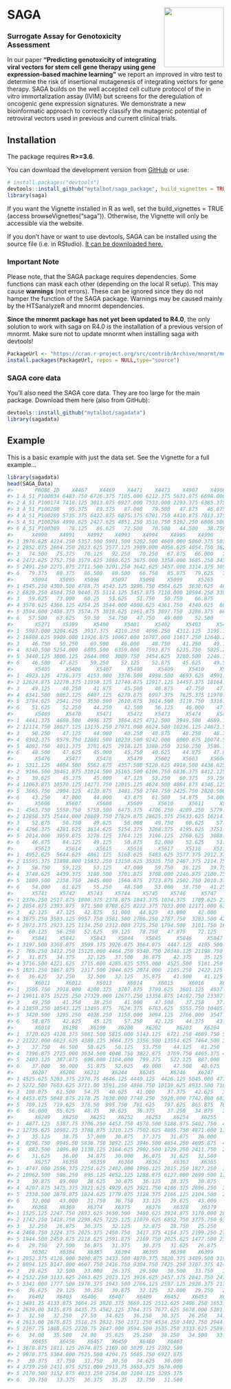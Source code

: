 
<!-- README.md is generated from README.Rmd. Please edit that file -->

# SAGA <img src="https://talbotsr.com/saga_package/logo.png" align="right" height="139" />

### Surrogate Assay for Genotoxicity Assessment

In our paper **“Predicting genotoxicity of integrating viral vectors for
stem cell gene therapy using gene expression-based machine learning”**
we report an improved in vitro test to determine the risk of insertional
mutagenesis of integrating vectors for gene therapy. SAGA builds on the
well accepted cell culture protocol of the in vitro immortalization
assay (IVIM) but screens for the deregulation of oncogenic gene
expression signatures. We demonstrate a new bioinformatic approach to
correctly classify the mutagenic potential of retroviral vectors used in
previous and current clinical trials.

## Installation

The package requires **R\>=3.6**.

You can download the development version from
[GitHub](https://github.com/mytalbot/saga_package/) or use:

``` r
# install.packages("devtools")
devtools::install_github("mytalbot/saga_package", build_vignettes = TRUE)
library(saga)
```

If you want the Vignette installed in R as well, set the
build\_vignettes = TRUE (access browseVignettes(“saga”)). Otherwise, the
Vignette will only be accessible via the website.

If you don’t have or want to use devtools, SAGA can be installed using
the source file (i.e. in RStudio). [It can be downloaded
here.](https://github.com/mytalbot/saga_package/tree/master/sourcefiles)

### Important Note

Please note, that the SAGA package requires dependencies. Some functions
can mask each other (depending on the local R setup). This may cause
**warnings** (not errors). These can be ignored since they do not hamper
the function of the SAGA package. Warnings may be caused mainly by the
HTSanalyzeR and mnormt dependencies.

**Since the mnormt package has not yet been updated to R4.0**, the only
solution to work with saga on R4.0 is the installation of a previous
version of mnormt. Make sure not to update mnormt when installing saga
with
devtools\!

``` r
PackageUrl <- "https://cran.r-project.org/src/contrib/Archive/mnormt/mnormt_1.5-7.tar.gz"
install.packages(PackageUrl, repos = NULL,type="source")
```

### SAGA core data

You’ll also need the SAGA core data. They are too large for the main
package. Download them here (also from GitHub):

``` r
devtools::install_github("mytalbot/sagadata")
library(sagadata)
```

## Example

This is a basic example with just the data set. See the Vignette for a
full example…

``` r
library(sagadata)
head(SAGA_Data)
#>       PROBE_ID    X4467    X4469    X4471    X4473    X4907    X4908     X4909
#> 1 A_51_P100034 6483.750 6726.375 7105.000 6212.375 5631.875 6698.000  7013.625
#> 2 A_51_P100174 7418.125 3013.875 6927.000 7533.000 2293.375 6385.375 15345.000
#> 3 A_51_P100208   95.375   89.375   87.000   79.500   47.875   46.875    52.625
#> 4 A_51_P100289 5735.375 6422.875 6875.375 6701.750 4410.875 7013.375  6686.625
#> 5 A_51_P100298 4998.625 2427.625 4851.250 3510.750 5192.250 6806.500  7089.375
#> 6 A_51_P100309   78.125   86.625   72.500   70.500   44.500   38.750    42.000
#>      X4990    X4991    X4992    X4993    X4994    X4995    X4996    X4997
#> 1 3976.625 4214.250 5357.500 5901.500 5202.500 4669.000 5060.375 5030.875
#> 2 2852.875 2664.250 2823.625 3577.125 3989.000 4056.625 4054.750 3622.625
#> 3   74.500   75.375   70.125   92.250   70.250   67.875   66.000   72.500
#> 4 2472.625 2752.750 3579.625 3860.625 3675.000 3358.000 3685.250 3434.500
#> 5 2491.250 2275.875 2711.500 3201.250 3642.625 3457.000 3314.375 3053.500
#> 6   79.375   80.375   86.500   80.500   66.750   85.875   79.625   71.500
#>      X5094    X5095   X5096    X5097    X5098    X5099     X5265     X5268
#> 1 4545.250 4300.500 4788.75 4543.125 3996.750 4584.625  3638.625  4627.500
#> 2 6829.250 4504.750 9440.75 5114.125 3457.875 7110.000 10594.250 33954.625
#> 3   59.625   73.000   60.25   53.625   51.750   50.750    66.875    65.750
#> 4 3578.625 4366.125 4254.25 3544.000 4000.625 4361.750  4340.625  8039.375
#> 5 3594.000 2408.375 3574.75 3818.625 1961.875 3897.750  3288.375  6668.375
#> 6   57.500   63.625   59.50   54.750   47.750   49.000    52.500    58.250
#>       X5271    X5399     X5400     X5401     X5402     X5403     X5404
#> 1  5987.000 3204.625  3937.375  4310.250  4096.250  4312.125  3195.125
#> 2 16808.625 9909.000 11926.875 10067.000 16787.000 11617.250 12640.250
#> 3    46.750   50.250    69.500    46.000    48.750    41.250    49.125
#> 4  8340.500 5254.000  6805.500  6359.000  7593.875  6235.750  5825.250
#> 5  3440.125 3800.125  2644.000  3089.750  3454.625  3280.500  2246.125
#> 6    46.500   47.625    59.250    52.125    52.875    45.625    49.500
#>       X5405     X5406     X5407     X5408     X5409     X5410     X5468
#> 1  4923.125  4736.375  4153.000  3376.500  4998.500  4693.625  4591.750
#> 2 12624.875 12270.375 11950.125 12740.875 12917.125 14457.375 18164.750
#> 3    49.125    40.250    41.875    45.500    48.875    47.750    47.000
#> 4  8341.500  9862.125  6407.125  6279.875  6997.375  7625.375 11970.750
#> 5  3784.625  2541.250  3550.500  2610.875  3614.500  3119.750  3316.000
#> 6    51.625    52.250    44.250    42.500    56.125    46.000    47.375
#>       X5469     X5470     X5471     X5472    X5473     X5474     X5475
#> 1  4441.375  4608.500  4996.375  3864.625 4712.500  3949.500  4689.125
#> 2 12114.750 18627.125 13135.250 27971.000 8624.500 10236.125 24073.500
#> 3    50.250    47.125    44.000    40.250   40.875    48.250    48.375
#> 4  8302.375  9579.750 12601.500 10239.500 9242.000  8000.875 10074.500
#> 5  4092.750  4011.375  3701.625  2918.125 3388.250  3150.250  3586.125
#> 6    48.500    47.625    45.000    45.750   40.625    44.875    47.875
#>       X5476     X5477     X5478     X5479    X5602    X5603    X5604    X5605
#> 1  5311.125  4604.500  5562.875  4357.500 5120.625 4918.500 4438.625 4909.500
#> 2  9166.500 30461.875 31014.500 35165.500 6106.750 6836.375 8412.125 9943.750
#> 3    39.625    45.375    45.000    47.125   53.250   60.375   59.250   55.375
#> 4 11063.875 10570.125 14271.750 12015.125 4624.500 4084.875 4346.125 5303.750
#> 5  3665.750  2904.125  4120.875  3481.750 2744.750 2425.750 2820.500 3012.875
#> 6    43.250    47.000    44.000    43.875   61.500   54.875   54.000   53.250
#>       X5606     X5607     X5608     X5609     X5610     X5611     X5612
#> 1  4563.750  5558.750  5759.500  6475.375  4706.250  4209.250  5779.875
#> 2 12858.375 25444.000 20889.750 27829.875 28625.375 25633.625 16214.500
#> 3    52.875    50.750    49.625    56.000    49.750    60.625    57.625
#> 4  4266.375  4281.625  3614.625  5154.375  3268.375  4195.625  3751.875
#> 5  2014.000  3959.875  3276.125  3764.125  3196.125  2760.625  3088.750
#> 6    46.875    84.125    49.125    50.875    52.000    52.625    51.875
#>       X5613     X5614     X5615     X5616     X5617    X5118    X5119    X5120
#> 1  4952.625  5644.625  4861.125  5168.625  5483.625 3577.375 2912.375 3853.625
#> 2 15595.375 11898.000 15932.250 13150.625 35325.750 2467.375 2114.750 3571.500
#> 3    58.750    59.125    53.125    47.000    59.750   36.125   39.750   39.125
#> 4  3748.625  4439.375  3180.500  3701.875  3708.000 2246.875 2100.750 2561.375
#> 5  1809.500  2358.750  2645.000  1560.875  2723.875 2502.750 2018.375 2840.625
#> 6    54.000    61.625    55.250    48.500    53.000   38.750   41.250   41.000
#>      X5741    X5742    X5743    X5744    X5745    X5746     X5747    X5748
#> 1 2376.250 2517.875 1800.375 2378.875 1843.375 1034.375  1789.625 2119.250
#> 2 2054.875 2393.875  971.500 8788.625 8222.375 7033.000 12171.000 6320.375
#> 3   42.125   47.125   42.875   51.000   44.625   43.000    42.000   52.000
#> 4 3875.250 3503.125 9957.750 3581.500 2706.250 2787.750  3283.500 4250.125
#> 5 2973.375 2923.125 1134.250 2312.000 2725.250 1794.500  3101.750 1650.500
#> 6   60.125   56.250   52.625   99.125   78.750   47.875    72.125   91.000
#>      X5841    X5842     X5843    X5844    X5845     X5846     X5847     X5848
#> 1 3197.500 3368.875  3599.375 3926.875 3664.875  4447.125  4195.500  4556.000
#> 2  766.250 3412.250 15125.000 4464.250 9340.750 20348.125 21198.750 26030.125
#> 3   31.875   34.375    32.125   37.500   36.875    42.375    35.125    41.125
#> 4 3716.500 4221.625  3715.000 4285.625 5355.000  4525.500  5181.250  5171.625
#> 5 1821.250 1867.875  2317.500 2044.625 2074.000  2105.250  2422.125  2171.000
#> 6   36.625   32.250    32.500   32.125   35.875    41.500    41.125    37.750
#>       X6011     X6012     X6013     X6014     X6015     X6016     X6017
#> 1  3505.750  3918.000  4200.375  3707.875  3799.625  3601.125  4037.875
#> 2 19611.875 15225.250 27329.000 12677.250 13358.875 14192.750 23387.000
#> 3    49.250    41.250    38.250    41.000    47.500    37.250    37.500
#> 4 11850.250 10543.125 13495.875  7624.375  6763.625  5555.750 10405.000
#> 5  3420.500  3295.250  4028.250  3158.000  3094.125  2766.000  3547.000
#> 6    58.875    42.625    45.125    57.250    42.125    44.375    43.250
#>       X6018    X6198    X6199    X6200    X6202     X6203    X6204    X6206
#> 1  3720.625 4128.375 5081.500 5815.000 5143.125  6721.250 4609.750 5376.625
#> 2 21222.000 6623.625 4380.125 3664.375 3356.500 13554.625 7464.500 3681.875
#> 3    37.750   46.500   50.625   50.125   53.750    44.125   81.250   79.125
#> 4  7396.875 2725.000 3634.500 4048.750 3822.875  3769.750 4465.375 4954.375
#> 5  2403.125  387.875  696.000 1164.000  799.375   522.125  887.000  642.500
#> 6    37.000   56.000   51.875   52.625   49.000    47.500   48.625   60.875
#>      X6207    X6208   X6212    X6244    X6245     X6246    X6247    X6248
#> 1 4525.625 5203.375 2370.75 4646.125 4440.125  4426.125 5045.000 4779.750
#> 2 5272.500 7603.625 3711.00 3591.250 4898.750 10139.625 8933.500 7187.875
#> 3  108.875   61.500   54.75   40.625   41.000    37.375   42.625   33.625
#> 4 4453.875 5048.875 2178.25 7638.000 7748.250  5928.000 7742.000 6833.500
#> 5  709.125  719.625  378.50  995.750  781.625   797.625  865.875  761.500
#> 6   56.000   55.625   48.75   38.625   36.375    37.250   34.875   33.875
#>       X6249    X6250    X6251    X6252    X6253    X6254    X6255     X6256
#> 1  4877.125  5387.75 3706.250 4453.750 4578.500 5188.875 5402.750  4621.000
#> 2 12735.625 10982.75 3788.875 3210.125 7502.625 4805.750 4871.000 11648.125
#> 3    35.125    38.75   57.000   30.875   37.375   31.875   36.000    86.625
#> 4  8296.750  9945.50 5836.750 3892.125 3946.500 4654.250 4695.875  4541.250
#> 5   882.500  1096.00 1130.125 2164.625 2902.500 1729.250 2411.750  2794.250
#> 6    31.625    36.00   34.875   30.000   36.875   31.625   32.500    44.750
#>       X6257    X6358    X6359    X6360    X6362    X6363    X6365     X6366
#> 1  4747.000 2556.375 2254.625 2402.000 1996.125 2015.250 1827.250  1656.500
#> 2 10062.500  506.250  895.125 4852.125 1288.875 6127.000 2699.500 11442.875
#> 3    39.875   89.000   28.625   30.875   36.125   28.375   30.875    96.500
#> 4  4207.875 3475.375 3821.625 4929.625 3921.750 4186.375 2896.250  3501.250
#> 5  2330.500 2878.875 1824.625 1779.875 3128.375 2166.125 2104.500  2143.625
#> 6    32.000   43.000   31.750   36.750   33.125   29.625   43.000    52.500
#>      X6368    X6369    X6374    X6375     X6376    X6378    X6379    X6381
#> 1 1525.125 2247.750 2893.625 3650.500  3480.625 3924.875 3170.000 2874.875
#> 2 1742.250 1418.750 2298.625 7225.125 11079.625 6852.750 3775.750 9360.750
#> 3   32.250   26.875   30.375   32.125    32.875   28.750   25.250   27.750
#> 4 2468.750 3224.375 2025.375 2450.750  3417.375 4154.375 2199.250 2708.000
#> 5 1944.500 2459.875 2218.625 2591.875  2169.750 2025.625 1477.500 2334.750
#> 6   29.750   27.500   36.875   31.375    30.375   31.625   26.875   26.750
#>      X6382    X6384    X6385    X6394    X6395    X6398    X6399    X6400
#> 1 2952.375 4126.000 3490.875 3433.500 4870.375 3820.375 3489.500 3198.250
#> 2 8094.125 8147.000 4607.750 2416.750 9304.750 7425.250 3707.375 4246.625
#> 3   28.625   32.500   33.000   26.375   29.500   30.500   33.750   33.500
#> 4 2532.250 3133.625 2463.625 2023.125 3916.625 3457.375 2843.750 2479.625
#> 5 3341.000 1777.500 1978.375 1943.500 2766.125 2597.125 2928.375 2170.125
#> 6   36.625   29.125   30.250   30.875   32.125   32.000   29.250   29.125
#>     X6402    X6403   X6406    X6407    X6409    X6452    X6453    X6454
#> 1 3481.25 4133.875 3664.25 3820.375 3669.125 2512.625 2406.250 1653.250
#> 2 2639.00 3415.875 8435.75 4582.125 3764.375 7677.625 5678.000 5181.500
#> 3   32.50   32.250   27.50   34.625   36.250   30.375   26.250   34.625
#> 4 2613.00 2670.875 3518.25 2832.750 2371.250 4534.250 3402.750 2944.000
#> 5 2167.75 1888.625 2220.75 2647.000 3594.500 3535.250 3333.625 2589.625
#> 6   34.00   35.500   24.00   35.625   25.250   38.250   34.500   33.875
#>      X6455    X6456    X6457   X6459    X6460    X6463
#> 1 3678.875 1811.125 2674.875 2169.00 3029.125 2392.500
#> 2 9978.375 5364.000 7525.500 4204.75 5685.750 6927.875
#> 3   30.375   37.750   31.750   30.50   34.625   30.000
#> 4 3739.250 2431.875 5251.000 2913.75 3653.375 3676.000
#> 5 2170.500 3152.875 4033.250 2754.00 2104.125 3295.375
#> 6   30.750   33.375   36.375   35.25   33.750   31.500
```

